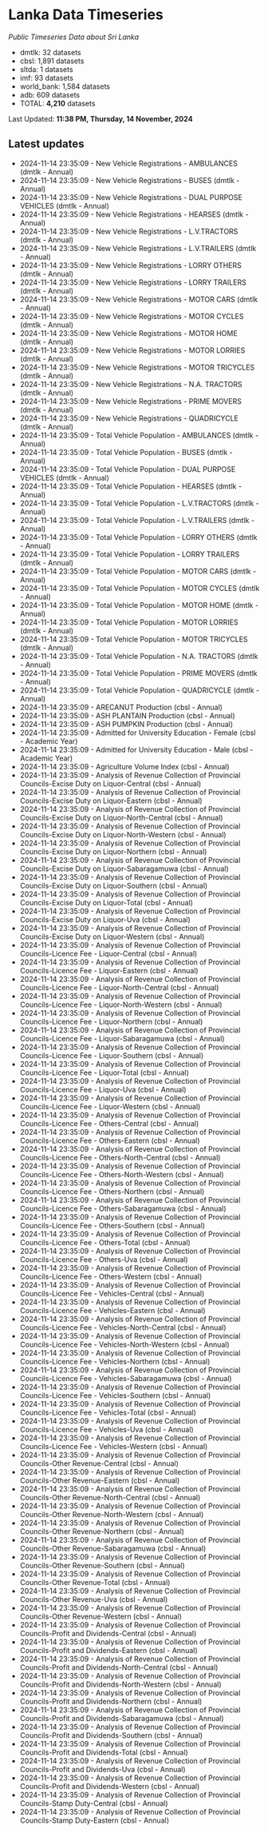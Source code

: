 # Lanka Data Timeseries
*Public Timeseries Data about Sri Lanka*

* dmtlk: 32 datasets
* cbsl: 1,891 datasets
* sltda: 1 datasets
* imf: 93 datasets
* world_bank: 1,584 datasets
* adb: 609 datasets
* TOTAL: **4,210** datasets

Last Updated: **11:38 PM, Thursday, 14 November, 2024**

## Latest updates

* 2024-11-14 23:35:09 - New Vehicle Registrations - AMBULANCES (dmtlk - Annual)
* 2024-11-14 23:35:09 - New Vehicle Registrations - BUSES (dmtlk - Annual)
* 2024-11-14 23:35:09 - New Vehicle Registrations - DUAL PURPOSE VEHICLES (dmtlk - Annual)
* 2024-11-14 23:35:09 - New Vehicle Registrations - HEARSES (dmtlk - Annual)
* 2024-11-14 23:35:09 - New Vehicle Registrations - L.V.TRACTORS (dmtlk - Annual)
* 2024-11-14 23:35:09 - New Vehicle Registrations - L.V.TRAILERS (dmtlk - Annual)
* 2024-11-14 23:35:09 - New Vehicle Registrations - LORRY OTHERS (dmtlk - Annual)
* 2024-11-14 23:35:09 - New Vehicle Registrations - LORRY TRAILERS (dmtlk - Annual)
* 2024-11-14 23:35:09 - New Vehicle Registrations - MOTOR CARS (dmtlk - Annual)
* 2024-11-14 23:35:09 - New Vehicle Registrations - MOTOR CYCLES (dmtlk - Annual)
* 2024-11-14 23:35:09 - New Vehicle Registrations - MOTOR HOME (dmtlk - Annual)
* 2024-11-14 23:35:09 - New Vehicle Registrations - MOTOR LORRIES (dmtlk - Annual)
* 2024-11-14 23:35:09 - New Vehicle Registrations - MOTOR TRICYCLES (dmtlk - Annual)
* 2024-11-14 23:35:09 - New Vehicle Registrations - N.A. TRACTORS (dmtlk - Annual)
* 2024-11-14 23:35:09 - New Vehicle Registrations - PRIME MOVERS (dmtlk - Annual)
* 2024-11-14 23:35:09 - New Vehicle Registrations - QUADRICYCLE (dmtlk - Annual)
* 2024-11-14 23:35:09 - Total Vehicle Population - AMBULANCES (dmtlk - Annual)
* 2024-11-14 23:35:09 - Total Vehicle Population - BUSES (dmtlk - Annual)
* 2024-11-14 23:35:09 - Total Vehicle Population - DUAL PURPOSE VEHICLES (dmtlk - Annual)
* 2024-11-14 23:35:09 - Total Vehicle Population - HEARSES (dmtlk - Annual)
* 2024-11-14 23:35:09 - Total Vehicle Population - L.V.TRACTORS (dmtlk - Annual)
* 2024-11-14 23:35:09 - Total Vehicle Population - L.V.TRAILERS (dmtlk - Annual)
* 2024-11-14 23:35:09 - Total Vehicle Population - LORRY OTHERS (dmtlk - Annual)
* 2024-11-14 23:35:09 - Total Vehicle Population - LORRY TRAILERS (dmtlk - Annual)
* 2024-11-14 23:35:09 - Total Vehicle Population - MOTOR CARS (dmtlk - Annual)
* 2024-11-14 23:35:09 - Total Vehicle Population - MOTOR CYCLES (dmtlk - Annual)
* 2024-11-14 23:35:09 - Total Vehicle Population - MOTOR HOME (dmtlk - Annual)
* 2024-11-14 23:35:09 - Total Vehicle Population - MOTOR LORRIES (dmtlk - Annual)
* 2024-11-14 23:35:09 - Total Vehicle Population - MOTOR TRICYCLES (dmtlk - Annual)
* 2024-11-14 23:35:09 - Total Vehicle Population - N.A. TRACTORS (dmtlk - Annual)
* 2024-11-14 23:35:09 - Total Vehicle Population - PRIME MOVERS (dmtlk - Annual)
* 2024-11-14 23:35:09 - Total Vehicle Population - QUADRICYCLE (dmtlk - Annual)
* 2024-11-14 23:35:09 - ARECANUT Production (cbsl - Annual)
* 2024-11-14 23:35:09 - ASH PLANTAIN Production (cbsl - Annual)
* 2024-11-14 23:35:09 - ASH PUMPKIN Production (cbsl - Annual)
* 2024-11-14 23:35:09 - Admitted for University Education - Female (cbsl - Academic Year)
* 2024-11-14 23:35:09 - Admitted for University Education - Male (cbsl - Academic Year)
* 2024-11-14 23:35:09 - Agriculture Volume Index (cbsl - Annual)
* 2024-11-14 23:35:09 - Analysis of Revenue Collection of Provincial Councils-Excise Duty on Liquor-Central (cbsl - Annual)
* 2024-11-14 23:35:09 - Analysis of Revenue Collection of Provincial Councils-Excise Duty on Liquor-Eastern (cbsl - Annual)
* 2024-11-14 23:35:09 - Analysis of Revenue Collection of Provincial Councils-Excise Duty on Liquor-North-Central (cbsl - Annual)
* 2024-11-14 23:35:09 - Analysis of Revenue Collection of Provincial Councils-Excise Duty on Liquor-North-Western (cbsl - Annual)
* 2024-11-14 23:35:09 - Analysis of Revenue Collection of Provincial Councils-Excise Duty on Liquor-Northern (cbsl - Annual)
* 2024-11-14 23:35:09 - Analysis of Revenue Collection of Provincial Councils-Excise Duty on Liquor-Sabaragamuwa (cbsl - Annual)
* 2024-11-14 23:35:09 - Analysis of Revenue Collection of Provincial Councils-Excise Duty on Liquor-Southern (cbsl - Annual)
* 2024-11-14 23:35:09 - Analysis of Revenue Collection of Provincial Councils-Excise Duty on Liquor-Total (cbsl - Annual)
* 2024-11-14 23:35:09 - Analysis of Revenue Collection of Provincial Councils-Excise Duty on Liquor-Uva (cbsl - Annual)
* 2024-11-14 23:35:09 - Analysis of Revenue Collection of Provincial Councils-Excise Duty on Liquor-Western (cbsl - Annual)
* 2024-11-14 23:35:09 - Analysis of Revenue Collection of Provincial Councils-Licence Fee - Liquor-Central (cbsl - Annual)
* 2024-11-14 23:35:09 - Analysis of Revenue Collection of Provincial Councils-Licence Fee - Liquor-Eastern (cbsl - Annual)
* 2024-11-14 23:35:09 - Analysis of Revenue Collection of Provincial Councils-Licence Fee - Liquor-North-Central (cbsl - Annual)
* 2024-11-14 23:35:09 - Analysis of Revenue Collection of Provincial Councils-Licence Fee - Liquor-North-Western (cbsl - Annual)
* 2024-11-14 23:35:09 - Analysis of Revenue Collection of Provincial Councils-Licence Fee - Liquor-Northern (cbsl - Annual)
* 2024-11-14 23:35:09 - Analysis of Revenue Collection of Provincial Councils-Licence Fee - Liquor-Sabaragamuwa (cbsl - Annual)
* 2024-11-14 23:35:09 - Analysis of Revenue Collection of Provincial Councils-Licence Fee - Liquor-Southern (cbsl - Annual)
* 2024-11-14 23:35:09 - Analysis of Revenue Collection of Provincial Councils-Licence Fee - Liquor-Total (cbsl - Annual)
* 2024-11-14 23:35:09 - Analysis of Revenue Collection of Provincial Councils-Licence Fee - Liquor-Uva (cbsl - Annual)
* 2024-11-14 23:35:09 - Analysis of Revenue Collection of Provincial Councils-Licence Fee - Liquor-Western (cbsl - Annual)
* 2024-11-14 23:35:09 - Analysis of Revenue Collection of Provincial Councils-Licence Fee - Others-Central (cbsl - Annual)
* 2024-11-14 23:35:09 - Analysis of Revenue Collection of Provincial Councils-Licence Fee - Others-Eastern (cbsl - Annual)
* 2024-11-14 23:35:09 - Analysis of Revenue Collection of Provincial Councils-Licence Fee - Others-North-Central (cbsl - Annual)
* 2024-11-14 23:35:09 - Analysis of Revenue Collection of Provincial Councils-Licence Fee - Others-North-Western (cbsl - Annual)
* 2024-11-14 23:35:09 - Analysis of Revenue Collection of Provincial Councils-Licence Fee - Others-Northern (cbsl - Annual)
* 2024-11-14 23:35:09 - Analysis of Revenue Collection of Provincial Councils-Licence Fee - Others-Sabaragamuwa (cbsl - Annual)
* 2024-11-14 23:35:09 - Analysis of Revenue Collection of Provincial Councils-Licence Fee - Others-Southern (cbsl - Annual)
* 2024-11-14 23:35:09 - Analysis of Revenue Collection of Provincial Councils-Licence Fee - Others-Total (cbsl - Annual)
* 2024-11-14 23:35:09 - Analysis of Revenue Collection of Provincial Councils-Licence Fee - Others-Uva (cbsl - Annual)
* 2024-11-14 23:35:09 - Analysis of Revenue Collection of Provincial Councils-Licence Fee - Others-Western (cbsl - Annual)
* 2024-11-14 23:35:09 - Analysis of Revenue Collection of Provincial Councils-Licence Fee - Vehicles-Central (cbsl - Annual)
* 2024-11-14 23:35:09 - Analysis of Revenue Collection of Provincial Councils-Licence Fee - Vehicles-Eastern (cbsl - Annual)
* 2024-11-14 23:35:09 - Analysis of Revenue Collection of Provincial Councils-Licence Fee - Vehicles-North-Central (cbsl - Annual)
* 2024-11-14 23:35:09 - Analysis of Revenue Collection of Provincial Councils-Licence Fee - Vehicles-North-Western (cbsl - Annual)
* 2024-11-14 23:35:09 - Analysis of Revenue Collection of Provincial Councils-Licence Fee - Vehicles-Northern (cbsl - Annual)
* 2024-11-14 23:35:09 - Analysis of Revenue Collection of Provincial Councils-Licence Fee - Vehicles-Sabaragamuwa (cbsl - Annual)
* 2024-11-14 23:35:09 - Analysis of Revenue Collection of Provincial Councils-Licence Fee - Vehicles-Southern (cbsl - Annual)
* 2024-11-14 23:35:09 - Analysis of Revenue Collection of Provincial Councils-Licence Fee - Vehicles-Total (cbsl - Annual)
* 2024-11-14 23:35:09 - Analysis of Revenue Collection of Provincial Councils-Licence Fee - Vehicles-Uva (cbsl - Annual)
* 2024-11-14 23:35:09 - Analysis of Revenue Collection of Provincial Councils-Licence Fee - Vehicles-Western (cbsl - Annual)
* 2024-11-14 23:35:09 - Analysis of Revenue Collection of Provincial Councils-Other Revenue-Central (cbsl - Annual)
* 2024-11-14 23:35:09 - Analysis of Revenue Collection of Provincial Councils-Other Revenue-Eastern (cbsl - Annual)
* 2024-11-14 23:35:09 - Analysis of Revenue Collection of Provincial Councils-Other Revenue-North-Central (cbsl - Annual)
* 2024-11-14 23:35:09 - Analysis of Revenue Collection of Provincial Councils-Other Revenue-North-Western (cbsl - Annual)
* 2024-11-14 23:35:09 - Analysis of Revenue Collection of Provincial Councils-Other Revenue-Northern (cbsl - Annual)
* 2024-11-14 23:35:09 - Analysis of Revenue Collection of Provincial Councils-Other Revenue-Sabaragamuwa (cbsl - Annual)
* 2024-11-14 23:35:09 - Analysis of Revenue Collection of Provincial Councils-Other Revenue-Southern (cbsl - Annual)
* 2024-11-14 23:35:09 - Analysis of Revenue Collection of Provincial Councils-Other Revenue-Total (cbsl - Annual)
* 2024-11-14 23:35:09 - Analysis of Revenue Collection of Provincial Councils-Other Revenue-Uva (cbsl - Annual)
* 2024-11-14 23:35:09 - Analysis of Revenue Collection of Provincial Councils-Other Revenue-Western (cbsl - Annual)
* 2024-11-14 23:35:09 - Analysis of Revenue Collection of Provincial Councils-Profit and Dividends-Central (cbsl - Annual)
* 2024-11-14 23:35:09 - Analysis of Revenue Collection of Provincial Councils-Profit and Dividends-Eastern (cbsl - Annual)
* 2024-11-14 23:35:09 - Analysis of Revenue Collection of Provincial Councils-Profit and Dividends-North-Central (cbsl - Annual)
* 2024-11-14 23:35:09 - Analysis of Revenue Collection of Provincial Councils-Profit and Dividends-North-Western (cbsl - Annual)
* 2024-11-14 23:35:09 - Analysis of Revenue Collection of Provincial Councils-Profit and Dividends-Northern (cbsl - Annual)
* 2024-11-14 23:35:09 - Analysis of Revenue Collection of Provincial Councils-Profit and Dividends-Sabaragamuwa (cbsl - Annual)
* 2024-11-14 23:35:09 - Analysis of Revenue Collection of Provincial Councils-Profit and Dividends-Southern (cbsl - Annual)
* 2024-11-14 23:35:09 - Analysis of Revenue Collection of Provincial Councils-Profit and Dividends-Total (cbsl - Annual)
* 2024-11-14 23:35:09 - Analysis of Revenue Collection of Provincial Councils-Profit and Dividends-Uva (cbsl - Annual)
* 2024-11-14 23:35:09 - Analysis of Revenue Collection of Provincial Councils-Profit and Dividends-Western (cbsl - Annual)
* 2024-11-14 23:35:09 - Analysis of Revenue Collection of Provincial Councils-Stamp Duty-Central (cbsl - Annual)
* 2024-11-14 23:35:09 - Analysis of Revenue Collection of Provincial Councils-Stamp Duty-Eastern (cbsl - Annual)